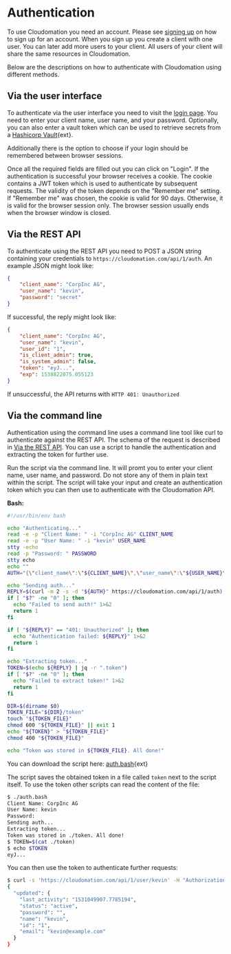 
# Authentication

To use Cloudomation you need an account. Please see [signing up](Signing+up) on how to sign up for an account. When you sign up you create a client with one user. You can later add more users to your client. All users of your client will share the same resources in Cloudomation.

Below are the descriptions on how to authenticate with Cloudomation using different methods.

## Via the user interface

To authenticate via the user interface you need to visit the [login page](/login). You need to enter your client name, user name, and your password. Optionally, you can also enter a vault token which can be used to retrieve secrets from a [Hashicorp Vault](https://www.vaultproject.io/){ext}.

Additionally there is the option to choose if your login should be remembered between browser sessions.

Once all the required fields are filled out you can click on "Login". If the authentication is successful your browser receives a cookie. The cookie contains a JWT token which is used to authenticate by subsequent requests. The validity of the token depends on the "Remember me" setting. If "Remember me" was chosen, the cookie is valid for 90 days. Otherwise, it is valid for the browser session only. The browser session usually ends when the browser window is closed.

## Via the REST API

To authenticate using the REST API you need to POST a JSON string containing your credentials to `https://cloudomation.com/api/1/auth`. An example JSON might look like:
```json
{
    "client_name": "CorpInc AG",
    "user_name": "kevin",
    "password": "secret"
}
```
If successful, the reply might look like:
```json
{
    "client_name": "CorpInc AG",
    "user_name": "kevin",
    "user_id": "1",
    "is_client_admin": true,
    "is_system_admin": false,
    "token": "eyJ...",
    "exp": 1538822075.055123
}
```
If unsuccessful, the API returns with `HTTP 401: Unauthorized`

## Via the command line

Authentication using the command line uses a command line tool like curl to authenticate against the REST API. The schema of the request is described in [Via the REST API](#viatherestapi). You can use a script to handle the authentication and extracting the token for further use.

Run the script via the command line. It will promt you to enter your client name, user name, and password. Do not store any of them in plain text within the script. The script will take your input and create an authentication token which you can then use to authenticate with the Cloudomation API. 

**Bash:**

```bash
#!/usr/bin/env bash

echo "Authenticating..."
read -e -p "Client Name: " -i "CorpInc AG" CLIENT_NAME
read -e -p "User Name: " -i "kevin" USER_NAME
stty -echo
read -p "Password: " PASSWORD
stty echo
echo ""
AUTH="{\"client_name\":\"${CLIENT_NAME}\",\"user_name\":\"${USER_NAME}\",\"password\":\"${PASSWORD}\"}"

echo "Sending auth..."
REPLY=$(curl -m 2 -s -d "${AUTH}" https://cloudomation.com/api/1/auth)
if [ "$?" -ne "0" ]; then
  echo "Failed to send auth!" 1>&2
  return 1
fi

if [ "${REPLY}" == "401: Unauthorized" ]; then
  echo "Authentication failed: ${REPLY}" 1>&2
  return 1
fi

echo "Extracting token..."
TOKEN=$(echo ${REPLY} | jq -r ".token")
if [ "$?" -ne "0" ]; then
  echo "Failed to extract token!" 1>&2
  return 1
fi

DIR=$(dirname $0)
TOKEN_FILE="${DIR}/token"
touch "${TOKEN_FILE}"
chmod 600 "${TOKEN_FILE}" || exit 1
echo "${TOKEN}" > "${TOKEN_FILE}"
chmod 400 "${TOKEN_FILE}"

echo "Token was stored in ${TOKEN_FILE}. All done!"
```

You can download the script here: [auth.bash](https://github.com/starflows/documentation/blob/master/utilities/auth.bash){ext}

The script saves the obtained token in a file called `token` next to the script itself. To use the token other scripts can read the content of the file:
```bash
$ ./auth.bash
Client Name: CorpInc AG
User Name: kevin
Password:
Sending auth...
Extracting token...
Token was stored in ./token. All done!
$ TOKEN=$(cat ./token)
$ echo $TOKEN
eyJ...
```
You can then use the token to authenticate further requests:
```bash
$ curl -s 'https://cloudomation.com/api/1/user/kevin' -H "Authorization: $TOKEN" | jq .
{
  "updated": {
    "last_activity": "1531049907.7785194",
    "status": "active",
    "password": "",
    "name": "kevin",
    "id": "1",
    "email": "kevin@example.com"
  }
}
```
